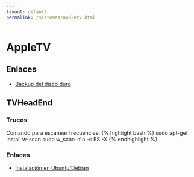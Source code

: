 ```yaml
---
layout: default
permalink: /sistemas/appletv.html
---
```


# AppleTV

## Enlaces

*  [Backup del disco duro](https///code.google.com/p/atv-bootloader/wiki/ATVBackup)

## TVHeadEnd

### Trucos
Comando para escanear frecuencias:
{% highlight bash %}
sudo apt-get install w-scan
sudo w_scan -f a -c ES -X
{% endhighlight %}

### Enlaces

*  [Instalación en Ubuntu/Debian](https///tvheadend.org/projects/tvheadend/wiki/AptRepository)
